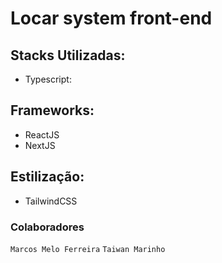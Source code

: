 # Locar system front-end

## Stacks Utilizadas:

- Typescript:

## Frameworks:

- ReactJS
- NextJS

## Estilização:

- TailwindCSS

### Colaboradores

`Marcos Melo Ferreira`
`Taiwan Marinho`
